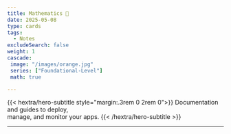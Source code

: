 ```yaml
---
title: Mathematics 🧮
date: 2025-05-08
type: cards
tags:
  - Notes 
excludeSearch: false
weight: 1
cascade:
 image: "/images/orange.jpg"
 series: ["Foundational-Level"]
 math: true

---
```


{{< hextra/hero-subtitle style="margin:.3rem 0 2rem 0">}}
  Documentation and guides to deploy,  
  manage, and monitor your apps.
{{< /hextra/hero-subtitle >}}

---